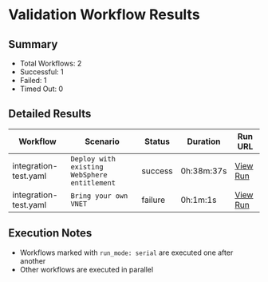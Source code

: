 # Validation Workflow Results

## Summary
- Total Workflows: 2
- Successful: 1
- Failed: 1
- Timed Out: 0

## Detailed Results

| Workflow | Scenario | Status | Duration | Run URL |
|----------|----------|---------|-----------|----------|
| integration-test.yaml | `Deploy with existing WebSphere entitlement` | success | 0h:38m:37s | [View Run](https://github.com/azure-javaee/azure.websphere-traditional.cluster/actions/runs/15991971579) |
| integration-test.yaml | `Bring your own VNET` | failure | 0h:1m:1s | [View Run](https://github.com/azure-javaee/azure.websphere-traditional.cluster/actions/runs/15991973329) |


## Execution Notes
- Workflows marked with `run_mode: serial` are executed one after another
- Other workflows are executed in parallel
